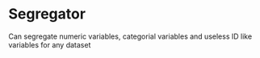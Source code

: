 # Segregator
Can segregate numeric variables, categorial variables and useless ID like variables for any dataset
